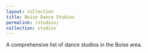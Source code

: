 ```yaml
---
layout: collection
title: Boise Dance Studios
permalink: /studios/
collection: studios
---
```


A comprehensive list of dance studios in the Boise area. 